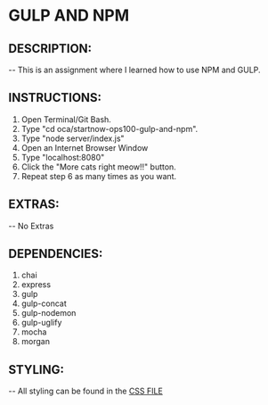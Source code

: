 # **GULP AND NPM**

## **DESCRIPTION:**

-- This is an assignment where I learned how to use NPM and GULP.

## **INSTRUCTIONS:**

1. Open Terminal/Git Bash.
2. Type "cd oca/startnow-ops100-gulp-and-npm".
3. Type "node server/index.js"
4. Open an Internet Browser Window
5. Type "localhost:8080"
6. Click the "More cats right meow!!" button.
7. Repeat step 6 as many times as you want.

## **EXTRAS:**

-- No Extras 

## **DEPENDENCIES:**

1. chai
2. express
3. gulp
4. gulp-concat
5. gulp-nodemon
6. gulp-uglify
7. mocha
8. morgan

## **STYLING:**

-- All styling can be found in the [CSS FILE](/src/css)
